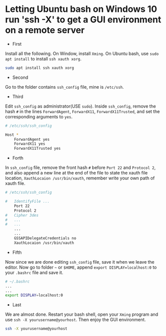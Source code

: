 # Letting Ubuntu bash on Windows 10 run 'ssh -X'  to get a GUI environment on a remote server

-   First

Install all the following. On Window, install `Xming`. On Ubuntu bash, use `sudo apt install` to install `ssh xauth xorg`.

```bash
sudo apt install ssh xauth xorg
```

-   Second

Go to the folder contains `ssh_config` file, mine is `/etc/ssh`.

-   Third

Edit `ssh_config` as administrator(USE `sudo`). Inside `ssh_config`, remove the hash `#` in the lines `ForwardAgent`, `ForwardX11`, `ForwardX11Trusted`, and set the corresponding arguments to `yes`.

``` bash
# /etc/ssh/ssh_config

Host *
    ForwardAgent yes
    ForwardX11 yes
    ForwardX11Trusted yes
```

-   Forth

In `ssh_config` file, remove the front hash `#` before `Port 22` and `Protocol 2`, and also append a new line at the end of the file to state the xauth file location, `XauthLocaion /usr/bin/xauth`, remember write your own path of xauth file.

``` bash
# /etc/ssh/ssh_config

#   IdentifyFile ...
    Port 22
    Protocol 2
#   Cipher 3des
#   ...
#   ...
    ...
    ...
    GSSAPIDelegateCredentials no
    XauthLocaion /usr/bin/xauth
```

-   Fifth

Now since we are done editing `ssh_config` file, save it when we leave the editor. Now go to folder `~` or `$HOME`, append `export DISPLAY=localhost:0` to your `.bashrc` file and save it.

``` bash
# ~/.bashrc
...
...
export DISPLAY=localhost:0
```
-   Last

We are almost done. Restart your bash shell, open your `Xming` program and use `ssh -X yourusername@yourhost`. Then enjoy the GUI environment.

``` bash
ssh -X yourusername@yourhost
```
